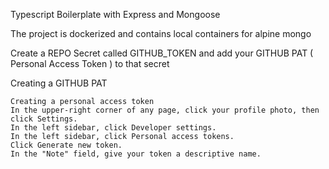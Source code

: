 Typescript Boilerplate with Express and Mongoose

The project is dockerized and contains local containers for alpine mongo


Create a REPO Secret called GITHUB_TOKEN and add your GITHUB PAT ( Personal Access Token ) to that secret

Creating a GITHUB PAT
```
Creating a personal access token
In the upper-right corner of any page, click your profile photo, then click Settings.
In the left sidebar, click Developer settings.
In the left sidebar, click Personal access tokens.
Click Generate new token.
In the "Note" field, give your token a descriptive name.

```



